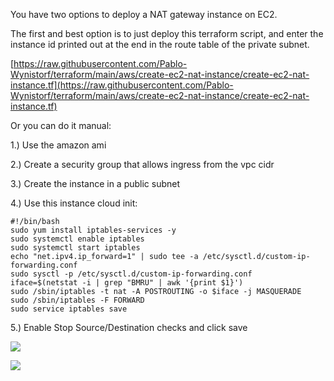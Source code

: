 You have two options to deploy a NAT gateway instance on EC2.

The first and best option is to just deploy this terraform script, and enter the instance id printed out at the end in the route table of the private subnet.

[https://raw.githubusercontent.com/Pablo-Wynistorf/terraform/main/aws/create-ec2-nat-instance/create-ec2-nat-instance.tf](https://raw.githubusercontent.com/Pablo-Wynistorf/terraform/main/aws/create-ec2-nat-instance/create-ec2-nat-instance.tf)



Or you can do it manual:

1.) Use the amazon ami

2.) Create a security group that allows ingress from the vpc cidr

3.) Create the instance in a public subnet

4.) Use this instance cloud init:

```
#!/bin/bash
sudo yum install iptables-services -y
sudo systemctl enable iptables
sudo systemctl start iptables
echo "net.ipv4.ip_forward=1" | sudo tee -a /etc/sysctl.d/custom-ip-forwarding.conf
sudo sysctl -p /etc/sysctl.d/custom-ip-forwarding.conf
iface=$(netstat -i | grep "BMRU" | awk '{print $1}')
sudo /sbin/iptables -t nat -A POSTROUTING -o $iface -j MASQUERADE
sudo /sbin/iptables -F FORWARD
sudo service iptables save
```

5.) Enable Stop Source/Destination checks and click save

![](https://slabstatic.com/prod/uploads/ptzfq7y2/posts/images/yGLMiLszQQ-jms8KL2RBcrO4.png)

![](https://slabstatic.com/prod/uploads/ptzfq7y2/posts/images/WEKp2Q4reRor4u17VUsJJvzo.png)
